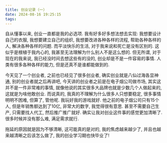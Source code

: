 ```yaml
---
title: 创业记录（一）
date: 2024-08-16 19:25:15
tags:
---
```

自从懂事以来, 创业一直都是我的必选项. 我有好多好多想法想去实现: 我想要设计自己的衣服, 我想要建立自己的组织, 我想要改进各种各样的流程, 帮助各种各样的人, 解决各种各样的问题. 而平淡快乐的生活, 对于我来说和死亡是没有区别的. 这似乎是根植于我内心的, 我甚至无法理解为什么别人不是这么想的. 但无所谓, 对于现在的我来说, 我已经没时间去想这些有的没的, 创业却是不是一件容易的事情. 人类有很多各种各样的能力, 但是还真不是谁都能做到的.

今天见了一个创业者, 之前也已经见了很多创业者, 确实创业就是八仙过海各显神通, 别的创业者就之后再讲吧, 今天讲的创业者之前是在电子烟公司做市场, 其实这并不是一件非常难的事情, 就像他说的其实很多大品牌也就是少数几个人做起来的, 这就是为啥他敢创业. 而说真的, 我真的不理解为什么很多人只想要稳定, 很多事情明明不困难, 但算了, 管他呢. 我玩好我的游戏就好. 他之前的电子烟公司只有15个人, 但是年销售额达到了10亿, 非常大的数字, 我觉得很有意思. 甚至不需要自己生产, 只需要找人代工, 然后推广推广就好. 确实让我对创业这件事的感觉更加清晰了. 很多时候并没有那么难, 满足需求就行. 

拖延的原因就是因为不够清晰, 这可能真的是对的, 我的焦虑越来越少了, 并且也越来越清晰之后该怎么做了, 我的创业学习期也快毕业了!